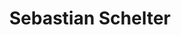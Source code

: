 ---
hidden: true
order: 3
type: person
thumbnail: images/presenters/sebastian.jpg
title: Sebastian Schelter
details: BIFOLD & TU Berlin
links:
    - href: https://deem.berlin/
      icon: fa-home
      label: Homepage
---